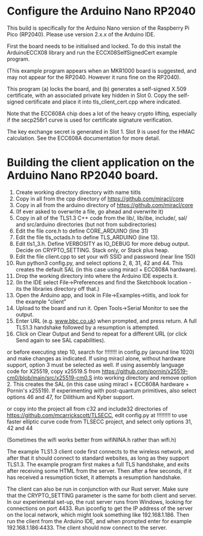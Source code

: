 
# Configure the Arduino Nano RP2040

This build is specifically for the Arduino Nano version of the Raspberry Pi Pico (RP2040). Please use version 2.x.x of the Arduino IDE.

First the board needs to be initialised and locked. To do this install the ArduinoECCX08 library and run the ECCX08SelfSignedCert example program. 

(This example program appears when an MKR1000 board is suggested, and may not appear for the RP2040. However it runs fine on the RP2040).

This program (a) locks the board, and (b) generates a self-signed X.509 certificate, with an associated private key hidden in Slot 0. Copy 
the self-signed certificate and place it into tls_client_cert.cpp where indicated.

Note that the ECC608A chip does a lot of the heavy crypto lifting, especially if the secp256r1 curve is used for certificate signature verification.

The key exchange secret is generated in Slot 1. Slot 9 is used for the HMAC calculation. See the ECC608A documentation for more detail.

# Building the client application on the Arduino Nano RP2040 board.

1.	Create working directory directory with name tiitls
2.	Copy in all from the cpp directory of https://github.com/miracl/core
3.	Copy in all from the arduino directory of https://github.com/miracl/core
4.	(If ever asked to overwrite a file, go ahead and overwrite it)
5.	Copy in all of the TLS1.3 C++ code from the lib/, lib/ibe, include/, sal/ and src/arduino directories (but not from subdirectories)
6.	Edit the file core.h to define CORE_ARDUINO (line 31)
7.	Edit the file tls_octads.h to define TLS_ARDUINO (line 13). 
8.	Edit tls1_3.h. Define VERBOSITY as IO_DEBUG for more debug output. Decide on CRYPTO_SETTING. Stack only, or Stack plus heap. 
9.	Edit the file client.cpp to set your wifi SSID and password (near line 150)
10.	Run python3 config.py, and select options 2, 8, 31, 42 and 44. This creates the default SAL (in this case using miracl + ECC608A hardware).
11.	Drop the working directory into where the Arduino IDE expects it. 
12.	(In the IDE select File->Preferences and find the Sketchbook location - its the libraries directory off that.)
13.	Open the Arduino app, and look in File->Examples->tiitls, and look for the example "client"
14.	Upload to the board and run it. Open Tools->Serial Monitor to see the output. 
15.	Enter URL (e.g. www.bbc.co.uk) when prompted, and press return. A full TLS1.3 handshake followed by a resumption is attempted.
16.	Click on Clear Output and Send to repeat for a different URL (or click Send again to see SAL capabilities).

or before executing step 10, search for !!!!!!!! in config.py (around line 1020) and make changes as indicated. 
If using miracl alone, without hardware support, option 3 must be selected as well.
If using assembly language code for X25519, copy x25519.S from https://github.com/pornin/x25519-cm0/blob/main/src/x25519-cm0.S
into working directory and remove option 2. This creates the SAL (in this case using miracl + ECC608A hardware + Pornin's x25519).
If experimenting with post-quantum primitives, also select options 46 and 47, for Dilithium and Kyber support.

or copy into the project all from c32 and include32 directories of https://github.com/mcarrickscott/TLSECC, edit config.py at !!!!!!!!!
to use faster elliptic curve code from TLSECC project, and select only options 31, 42 and 44 

(Sometimes the wifi works better from wifiNINA.h rather than wifi.h)

The example TLS1.3 client code first connects to the wireless network, and after that it should connect to standard websites, as
long as they support TLS1.3. The example program first makes a full TLS handshake, and exits after receiving some HTML from the server.
Then after a few seconds, if it has received a resumption ticket, it attempts a resumption handshake.

The client can also be run in conjunction with our Rust server. Make sure that the CRYPTO\_SETTING parameter is the same for both client 
and server. In our experimental set-up, the rust server runs from Windows, looking for connections on port 4433. Run ipconfig to get the 
IP address of the server on the local network, which might look something like 192.168.1.186. Then run the client from the Arduino IDE, 
and when prompted enter for example 192.168.1.186:4433. The client should now connect to the server. 

